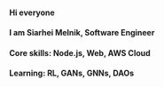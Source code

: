 #### Hi everyone
#### I am Siarhei Melnik, Software Engineer
#### Core skills: Node.js, Web, AWS Cloud
#### Learning: RL, GANs, GNNs, DAOs
